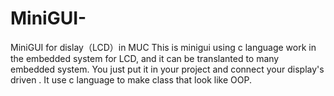 # MiniGUI-
MiniGUI  for dislay（LCD）in MUC
This is minigui using c language work in the embedded system for LCD, and it can be translanted to many embedded system.
You just put it in your project and connect your  display's driven .
It  use c language  to make class that look like OOP.
